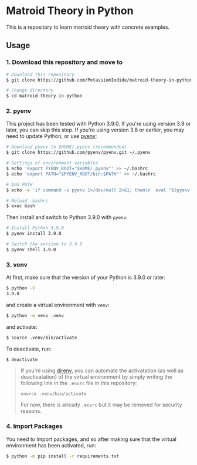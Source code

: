 # Matroid Theory in Python

This is a repository to learn matroid theory with concrete examples.

## Usage

### 1. Download this repository and move to 

```bash
# Download this repository
$ git clone https://github.com/PotassiumIodide/matroid-theory-in-python.git

# Change directory
$ cd matroid-theory-in-python
```

### 2. pyenv
This project has been tested with Python 3.9.0.
If you're using version 3.9 or later, you can skip this step.
If you're using version 3.8 or earlier, you may need to update Python,
or use [pyenv](https://github.com/pyenv/pyenv):

```bash
# Download pyenv to $HOME/.pyenv (recommended)
$ git clone https://github.com/pyenv/pyenv.git ~/.pyenv

# Settings of environment variables
$ echo 'export PYENV_ROOT="$HOME/.pyenv"' >> ~/.bashrc
$ echo 'export PATH="$PYENV_ROOT/bin:$PATH"' >> ~/.bashrc

# Add PATH
$ echo -e 'if command -v pyenv 1>/dev/null 2>&1; then\n  eval "$(pyenv init -)"\nfi' >> ~/.bashrc

# Reload .bashrc
$ exec bash
```

Then install and switch to Python 3.9.0 with `pyenv`:

```bash
# Install Python 3.9.0
$ pyenv install 3.9.0

# Switch the version to 3.9.0
$ pyenv shell 3.9.0
```

### 3. venv


At first, make sure that the version of your Python is 3.9.0 or later:

```bash
$ python -V
3.9.0
```

and create a virtual environment with `venv`:

```bash
$ python -m venv .venv
```

and activate:

```bash
$ source .venv/bin/activate
```

To deactivate, run:

```bash
$ deactivate
```

> If you're using [direnv](https://github.com/direnv/direnv), you can automate the activatation 
> (as well as deactivatation) of the virtual environment by simply writing the following line in the `.envrc` file in this repository:
> ```
> source .venv/bin/activate
> ```
> For now, there is already `.envrc` but it may be removed for security reasons. 

### 4. Import Packages

You need to import packages, and so after making sure that the virtual environment has been activated, run:

```bash
$ python -m pip install -r requirements.txt
```